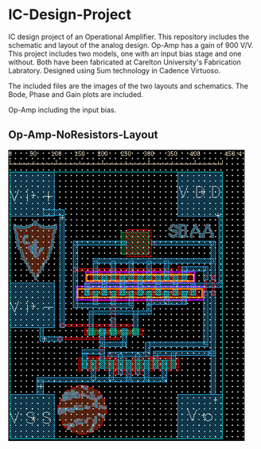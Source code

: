 # IC-Design-Project
IC design project of an Operational Amplifier. This repository includes the schematic and layout of the analog design. Op-Amp has a gain of 900 V/V. This project includes two models, one with an input bias stage and one without. Both have been fabricated at Carelton University's Fabrication Labratory. 
Designed using 5um technology in Cadence Virtuoso. 

The included files are the images of the two layouts and schematics. The Bode, Phase and Gain plots are included.

Op-Amp including the input bias.
## Op-Amp-NoResistors-Layout
![Op-Amp-NoResistors-Layout](Op-Amp-NoResistors-Layout.PNG)
